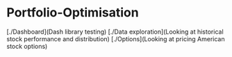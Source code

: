 # Portfolio-Optimisation

[./Dashboard](Dash library testing)
[./Data exploration](Looking at historical stock performance and distribution)
[./Options](Looking at pricing American stock options)
